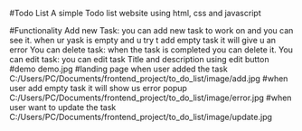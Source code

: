 #Todo List
A simple Todo list website using html, css and javascript

#Functionality
Add new Task: you can add new task to work on and you can see it.
when ur yask is empty and u try  t add empty task it will give u an error
You can delete task: when the task is completed you can delete it.
You can edit task: you can edit task Title and description using edit button
#demo
demo.jpg
#landing page when user added the task
C:/Users/PC/Documents/frontend_project/to_do_list/image/add.jpg
#when user add empty task it will show us error popup
C:/Users/PC/Documents/frontend_project/to_do_list/image/error.jpg
#when user want to update the task
C:/Users/PC/Documents/frontend_project/to_do_list/image/update.jpg

